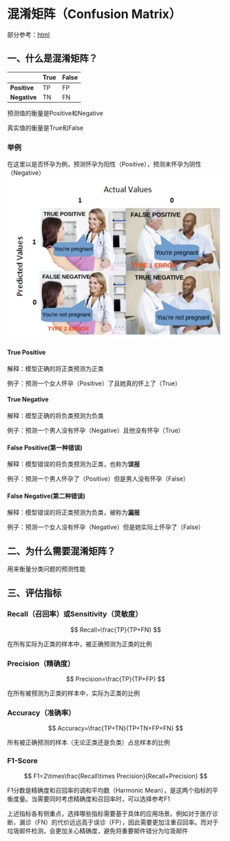 # 混淆矩阵（Confusion Matrix）

部分参考：[html](https://towardsdatascience.com/understanding-confusion-matrix-a9ad42dcfd62)

## 一、什么是混淆矩阵？

|              | **True** | **False** |
| ------------ | -------- | --------- |
| **Positive** | TP       | FP        |
| **Negative** | TN       | FN        |

预测值的衡量是Positive和Negative

真实值的衡量是True和False

### 举例

在这里以是否怀孕为例，预测怀孕为阳性（Positive），预测未怀孕为阴性（Negative）![pregnant.png](./src/pregnant.png)

#### True Positive

解释：模型正确的将正类预测为正类

例子：预测一个女人怀孕（Positive）了且她真的怀上了（True）

#### True Negative

解释：模型正确的将负类预测为负类

例子：预测一个男人没有怀孕（Negative）且他没有怀孕（True）

#### False Positive(第一种错误)

解释：模型错误的将负类预测为正类，也称为**误报**

例子：预测一个男人怀孕了（Positive）但是男人没有怀孕（False）

#### False Negative(第二种错误)

解释：模型错误的将正类预测为负类，被称为**漏报**

例子：预测一个女人没有怀孕（Negative）但是她实际上怀孕了（False）



## 二、为什么需要混淆矩阵？

用来衡量分类问题的预测性能

## 三、评估指标

### Recall（召回率）或Sensitivity（灵敏度）

$$
Recall=\frac{TP}{TP+FN}
$$



在所有实际为正类的样本中，被正确预测为正类的比例

### Precision（精确度）

$$
Precision=\frac{TP}{TP+FP}
$$

在所有被预测为正类的样本中，实际为正类的比例

### Accuracy（准确率）

$$
Accuracy=\frac{TP+TN}{TP+TN+FP+FN}
$$

所有被正确预测的样本（无论正类还是负类）占总样本的比例

### F1-Score

$$
F1=2\times\frac{Recall\times Precision}{Recall+Precision}
$$

F1分数是精确度和召回率的调和平均数（Harmonic Mean），是这两个指标的平衡度量。当需要同时考虑精确度和召回率时，可以选择参考F1



上述指标各有侧重点，选择哪些指标需要基于具体的应用场景。例如对于医疗诊断，漏诊（FN）的代价远远高于误诊（FP），因此需要更加注重召回率。而对于垃圾邮件检测，会更加关心精确度，避免将重要邮件错分为垃圾邮件





